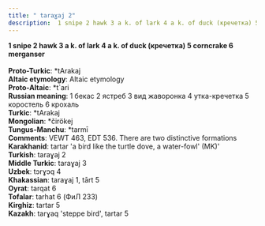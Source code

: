 ```yaml
---
title: " taraɣaj 2"
description:  1 snipe 2 hawk 3 a k. of lark 4 a k. of duck (кречетка) 5 corncrake 6 merganser
---
```

<strong> 1 snipe 2 hawk 3 a k. of lark 4 a k. of duck (кречетка) 5 corncrake 6 merganser</strong><br><br>
<strong>Proto-Turkic</strong>:  *tArakaj<br>
<strong>Altaic etymology</strong>:  Altaic etymology<br>
<strong> Proto-Altaic</strong>:  *t`ari<br>
<strong>Russian meaning</strong>:  1 бекас 2 ястреб 3 вид жаворонка 4 утка-кречетка 5 коростель 6 крохаль<br>
<strong>Turkic</strong>:  *tArakaj<br>
<strong>Mongolian</strong>:  *čirökej<br>
<strong>Tungus-Manchu</strong>:  *tarmī<br>
<strong>Comments</strong>:  VEWT 463, EDT 536. There are two distinctive formations<br>
<strong>Karakhanid</strong>:  tartar 'a bird like the turtle dove, a water-fowl' (MK)'<br>
<strong>Turkish</strong>:  taraɣaj 2<br>
<strong>Middle Turkic</strong>:  taraɣaj 3<br>
<strong>Uzbek</strong>:  tɔrɣɔq 4<br>
<strong>Khakassian</strong>:  taraɣaj 1, tārt 5<br>
<strong>Oyrat</strong>:  tarqat 6<br>
<strong>Tofalar</strong>:  tarhat 6 (ФиЛ 233)<br>
<strong>Kirghiz</strong>:  tartar 5<br>
<strong>Kazakh</strong>:  tarɣaq 'steppe bird', tartar 5<br>



